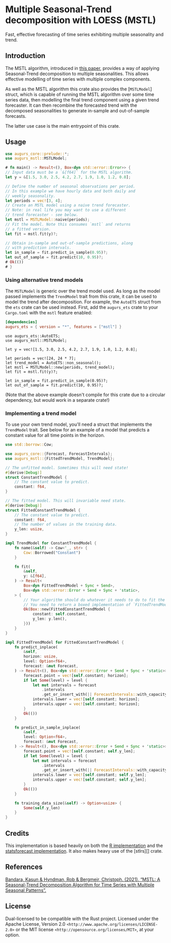 # Multiple Seasonal-Trend decomposition with LOESS (MSTL)

Fast, effective forecasting of time series exhibiting multiple seasonality and trend.

## Introduction

The MSTL algorithm, introduced in [this paper][mstl-paper],
provides a way of applying Seasonal-Trend decomposition to
multiple seasonalities. This allows effective modelling of
time series with multiple complex components.

As well as the MSTL algorithm this crate also provides the
[`MSTLModel`] struct, which is capable of running the MSTL
algorithm over some time series data, then modelling the
final trend component using a given trend forecaster.
It can then recombine the forecasted trend with the
decomposed seasonalities to generate in-sample and
out-of-sample forecasts.

The latter use case is the main entrypoint of this crate.

## Usage

```rust
use augurs_core::prelude::*;
use augurs_mstl::MSTLModel;

# fn main() -> Result<(), Box<dyn std::error::Error>> {
// Input data must be a `&[f64]` for the MSTL algorithm.
let y = &[1.5, 3.0, 2.5, 4.2, 2.7, 1.9, 1.0, 1.2, 0.8];

// Define the number of seasonal observations per period.
// In this example we have hourly data and both daily and
// weekly seasonality.
let periods = vec![3, 4];
// Create an MSTL model using a naive trend forecaster.
// Note: in real life you may want to use a different
// trend forecaster - see below.
let mstl = MSTLModel::naive(periods);
// Fit the model. Note this consumes `mstl` and returns
// a fitted version.
let fit = mstl.fit(y)?;

// Obtain in-sample and out-of-sample predictions, along
// with prediction intervals.
let in_sample = fit.predict_in_sample(0.95)?;
let out_of_sample = fit.predict(10, 0.95)?;
# Ok(())
# }
```

### Using alternative trend models

The `MSTLModel` is generic over the trend model used. As long
as the model passed implements the `TrendModel` trait from this
crate, it can be used to model the trend after decomposition.
For example, the `AutoETS` struct from the `ets` crate can be
used instead. First, add the `augurs_ets` crate to your `Cargo.toml`
with the `mstl` feature enabled:

```toml
[dependencies]
augurs_ets = { version = "*", features = ["mstl"] }
```

```rust,compile_fail
use augurs_ets::AutoETS;
use augurs_mstl::MSTLModel;

let y = vec![1.5, 3.0, 2.5, 4.2, 2.7, 1.9, 1.0, 1.2, 0.8];

let periods = vec![24, 24 * 7];
let trend_model = AutoETS::non_seasonal();
let mstl = MSTLModel::new(periods, trend_model);
let fit = mstl.fit(y)?;

let in_sample = fit.predict_in_sample(0.95)?;
let out_of_sample = fit.predict(10, 0.95)?;
```

(Note that the above example doesn't compile for this crate due to a circular
dependency, but would work in a separate crate!)

### Implementing a trend model

To use your own trend model, you'll need a struct that implements
the `TrendModel` trait. See below for an example of a model
that predicts a constant value for all time points in the horizon.

```rust
use std::borrow::Cow;

use augurs_core::{Forecast, ForecastIntervals};
use augurs_mstl::{FittedTrendModel, TrendModel};

// The unfitted model. Sometimes this will need state!
#[derive(Debug)]
struct ConstantTrendModel {
    // The constant value to predict.
    constant: f64,
}

// The fitted model. This will invariable need state.
#[derive(Debug)]
struct FittedConstantTrendModel {
    // The constant value to predict.
    constant: f64,
    // The number of values in the training data.
    y_len: usize,
}

impl TrendModel for ConstantTrendModel {
    fn name(&self) -> Cow<'_, str> {
        Cow::Borrowed("Constant")
    }

    fn fit(
        &self,
        y: &[f64],
    ) -> Result<
        Box<dyn FittedTrendModel + Sync + Send>,
        Box<dyn std::error::Error + Send + Sync + 'static>,
    > {
        // Your algorithm should do whatever it needs to do to fit the model.
        // You need to return a boxed implementation of `FittedTrendModel`.
        Ok(Box::new(FittedConstantTrendModel {
            constant: self.constant,
            y_len: y.len(),
        }))
    }
}

impl FittedTrendModel for FittedConstantTrendModel {
    fn predict_inplace(
        &self,
        horizon: usize,
        level: Option<f64>,
        forecast: &mut Forecast,
    ) -> Result<(), Box<dyn std::error::Error + Send + Sync + 'static>> {
        forecast.point = vec![self.constant; horizon];
        if let Some(level) = level {
            let mut intervals = forecast
                .intervals
                .get_or_insert_with(|| ForecastIntervals::with_capacity(level, horizon));
            intervals.lower = vec![self.constant; horizon];
            intervals.upper = vec![self.constant; horizon];
        }
        Ok(())
    }

    fn predict_in_sample_inplace(
        &self,
        level: Option<f64>,
        forecast: &mut Forecast,
    ) -> Result<(), Box<dyn std::error::Error + Send + Sync + 'static>> {
        forecast.point = vec![self.constant; self.y_len];
        if let Some(level) = level {
            let mut intervals = forecast
                .intervals
                .get_or_insert_with(|| ForecastIntervals::with_capacity(level, self.y_len));
            intervals.lower = vec![self.constant; self.y_len];
            intervals.upper = vec![self.constant; self.y_len];
        }
        Ok(())
    }

    fn training_data_size(&self) -> Option<usize> {
        Some(self.y_len)
    }
}
```

## Credits

This implementation is based heavily on both the [R implementation][r-impl] and the [statsforecast implementation][statsforecast-impl].
It also makes heavy use of the [stlrs][] crate.

[r-impl]: https://pkg.robjhyndman.com/forecast/reference/mstl.html
[statsforecast-impl]: https://nixtla.github.io/statsforecast/models.html#mstl

## References

[Bandara, Kasun & Hyndman, Rob & Bergmeir, Christoph. (2021). “MSTL: A Seasonal-Trend Decomposition Algorithm for Time Series with Multiple Seasonal Patterns”.][mstl-paper]

[mstl-paper]: https://arxiv.org/abs/2107.13462

## License

Dual-licensed to be compatible with the Rust project.
Licensed under the Apache License, Version 2.0 `<http://www.apache.org/licenses/LICENSE-2.0>` or the MIT license `<http://opensource.org/licenses/MIT>`, at your option.
